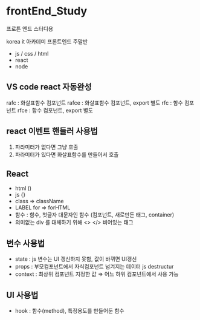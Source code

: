 # frontEnd_Study
프로튼 엔드 스터디용

korea it 아카데미 프론트엔드 주말반 

- js / css / html
- react
- node

## VS code react 자동완성

rafc  : 화살표함수 컴포넌트
rafce : 화살표함수 컴포넌트, export 별도
rfc   : 함수 컴포넌트
rfce  : 함수 컴포넌트, export 별도

## react 이벤트 핸들러 사용법 
1. 파라미터가 없다면 그냥 호출
2. 파라미터가 있다면 화살표함수를 만들어서 호출

## React
- html ()
- js {}
- class ⇒ className
- LABEL for ⇒ forHTML
- 함수 : 함수, 첫글자 대문자인 함수 (컴포넌트, 새로만든 태그, container)
- 의미없는 div 를 대체하기 위해 <> </>  비어있는 태그

## 변수 사용법

- state : js 변수는 UI 갱신하지 못함, 값이 바뀌면 UI갱신
- props : 부모컴포넌트에서 자식컴포넌트 넘겨지는 데이터 js destructur
- context : 최상위 컴포넌트 지정한 값 ⇒ 어느 하위 컴포넌트에서 사용 가능

## UI 사용법

- hook : 함수(method), 특정용도를 만들어둔 함수
